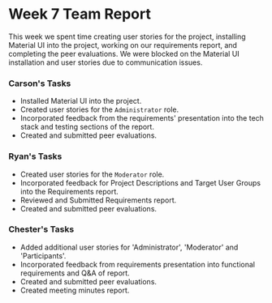 # Week 7 Team Report

This week we spent time creating user stories for the project, installing Material UI into the project, working on our
requirements report, and completing the peer evaluations. We were blocked on the Material UI installation and user
stories due to communication issues.

### Carson's Tasks

- Installed Material UI into the project.
- Created user stories for the `Administrator` role.
- Incorporated feedback from the requirements' presentation into the tech stack and testing sections of the report.
- Created and submitted peer evaluations.

### Ryan's Tasks

- Created user stories for the `Moderator` role.
- Incorporated feedback for Project Descriptions and Target User Groups into the Requirements report.
- Reviewed and Submitted Requirements report.
- Created and submitted peer evaluations.

### Chester's Tasks

- Added additional user stories for 'Administrator', 'Moderator' and 'Participants'.
- Incorporated feedback from requirements presentation into functional requirements and Q&A of report.
- Created and submitted peer evaluations.
- Created meeting minutes report.